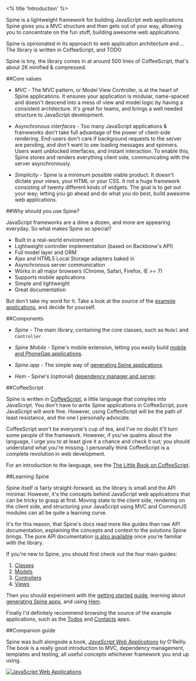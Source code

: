 <% title 'Introduction' %>

Spine is a lightweight framework for building JavaScript web applications. Spine gives you a MVC structure and then gets out of your way, allowing you to concentrate on the fun stuff, building awesome web applications.

Spine is opinionated in its approach to web application architecture and ... The library is written in CoffeeScript, and TODO

Spine is tiny, the library comes in at around 500 lines of CoffeeScript, that's about 2K minified & compressed. 

##Core values

* *MVC* - The MVC pattern, or Model View Controller, is at the heart of Spine applications. It ensures your application is modular, name-spaced and doesn't descend into a mess of view and model logic by having a consistent architecture. It's great for teams, and brings a well needed structure to JavaScript development. 

* *Asynchronous interfaces* - Too many JavaScript applications & frameworks don't take full advantage of the power of client-side rendering. End-users don't care if background requests to the server are pending, and don't want to see loading messages and spinners. Users want unblocked interfaces, and instant interaction. To enable this, Spine stores and renders everything client side, communicating with the server asynchronously. 

* *Simplicity* - Spine is a minimum possible viable product. It doesn't dictate your views, your HTML or your CSS. It not a huge framework consisting of twenty different kinds of widgets. The goal is to get out your way; letting you go ahead and do what you do best, build awesome web applications. 

##Why should you use Spine?

JavaScript frameworks are a dime a dozen, and more are appearing everyday. So what makes Spine so special? 

* Built in a real-world environment
* Lightweight controller implementation (based on Backbone's API)
* Full model layer and ORM
* Ajax and HTML5 Local Storage adapters baked in
* Asynchronous server communication
* Works in all major browsers (Chrome, Safari, Firefox, IE >= 7)
* Supports mobile applications
* Simple and lightweight
* Great documentation

But don't take my word for it. Take a look at the source of the [example applications](<%= pages_path("examples") %>), and decide for yourself.

##Components

* *Spine* - The main library, containing the core classes, such as `Model` and `Controller`.

* *Spine Mobile* - Spine's mobile extension, letting you easily build [mobile and PhoneGap applications](<%= mobile_path %>). 

* *Spine.app* - The simple way of [generating Spine applications](<%= docs_path("app") %>).

* *Hem* - Spine's (optional) [dependency manager and server](<%= docs_path("hem") %>).

##CoffeeScript 

Spine is written in [CoffeeScript](http://jashkenas.github.com/coffee-script/), a little language that compiles into JavaScript. You don't have to write Spine applications in CoffeeScript, pure JavaScript will work fine. However, using CoffeeScript will be the path of least resistance, and the one I personally advocate. 

CoffeeScript won't be everyone's cup of tea, and I've no doubt it'll turn some people of the framework. However, if you've qualms about the language, I urge you to at least give it a chance and check it out; you should understand what you're missing. I personally think CoffeeScript is a complete revolution in web development.

For an introduction to the language, see the [The Little Book on CoffeeScript](http://arcturo.github.com/library/coffeescript/).

##Learning Spine

Spine itself is fairly straight-forward, as the library is small and the API minimal. However, it's the concepts behind JavaScript web applications that can be tricky to grasp at first. Moving state to the client side, rendering on the client side, and structuring your JavaScript using MVC and CommonJS modules can all be quite a learning curve. 

It's for this reason, that Spine's docs read more like guides than raw API documentation, explaining the concepts and context to the solutions Spine brings. The pure API documentation [is also available](<%= api_path %>) once you're familiar with the library. 

If you're new to Spine, you should first check out the four main guides:

1. [Classes](<%= docs_path("classes") %>)
1. [Models](<%= docs_path("models") %>)
1. [Controllers](<%= docs_path("controllers") %>)
1. [Views](<%= docs_path("views") %>)

Then you should experiment with the [getting started guide](<%= docs_path("started") %>), learning about [generating Spine apps](<%= docs_path("app") %>), and using [Hem](<%= docs_path("hem") %>).

Finally I'd definitely recommend browsing the source of the example applications, such as the [Todos](http://github.com/maccman/spine.todos) and [Contacts](http://github.com/maccman/spine.contacts) apps.

##Companion guide

Spine was built alongside a book, [*JavaScript Web Applications*](http://oreilly.com/catalog/0636920018421) by O'Reilly. The book is a really good introduction to MVC, dependency management, templates and testing, all useful concepts whichever framework you end up using.

[![JavaScript Web Applications](http://covers.oreilly.com/images/0636920018421/cat.gif)](http://oreilly.com/catalog/0636920018421)